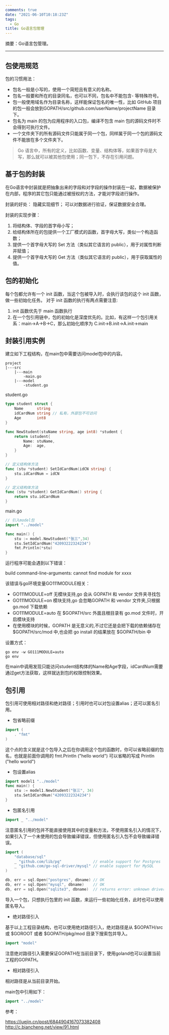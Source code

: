 ```yaml
---
comments: true
date: "2021-06-10T10:18:23Z"
tags: 
  - Go
title: Go语言包管理
---
```


摘要：Go语言包管理。

------

## 包使用规范

包的习惯用法：
* 包名一般是小写的，使用一个简短且有意义的名称。
* 包名一般要和所在的目录同名，也可以不同，包名中不能包含- 等特殊符号。
* 包一般使用域名作为目录名称，这样能保证包名的唯一性，比如 GitHub 项目的包一般会放到GOPATH/src/github.com/userName/projectName 目录下。
* 包名为 main 的包为应用程序的入口包，编译不包含 main 包的源码文件时不会得到可执行文件。
* 一个文件夹下的所有源码文件只能属于同一个包，同样属于同一个包的源码文件不能放在多个文件夹下。

> Go 语言中，所有的定义，比如函数、变量、结构体等，如果首字母是大写，那么就可以被其他包使用；同一包下，不存在引用问题。

## 基于包的封装
在Go语言中封装就是把抽象出来的字段和对字段的操作封装在一起，数据被保护在内部，程序的其它包只能通过被授权的方法，才能对字段进行操作。

封装的好处：
隐藏实现细节；
可以对数据进行验证，保证数据安全合理。

封装的实现步骤：
1. 将结构体、字段的首字母小写；
2. 给结构体所在的包提供一个工厂模式的函数，首字母大写，类似一个构造函数；
3. 提供一个首字母大写的 Set 方法（类似其它语言的 public），用于对属性判断并赋值；
4. 提供一个首字母大写的 Get 方法（类似其它语言的 public），用于获取属性的值。

## 包的初始化

每个包都允许有一个 init 函数，当这个包被导入时，会执行该包的这个 init 函数，做一些初始化任务。
对于 init 函数的执行有两点需要注意:
1. init 函数优先于 main 函数执行
2. 在一个包引用链中，包的初始化是深度优先的。比如，有这样一个包引用关系：main→A→B→C，那么初始化顺序为
C.init→B.init→A.init→main


## 封装引用实例

建立如下工程结构，在main包中需要访问model包中的内容。

```
project
|---src
    |---main
        -main.go
    |---model
        -student.go
```

student.go

``` go
type student struct {
    Name      string
    idCardNum string // 私有，外部包不可访问
    Age       int8
}

func NewStudent(stuName string, age int8) *student {
    return &student{
        Name: stuName,
        Age:  age,
    }
}

// 定义结构体方法
func (stu *student) SetIdCardNum(idCN string) {
    stu.idCardNum = idCN
}

// 定义结构体方法
func (stu *student) GetIdCardNum() string {
    return stu.idCardNum
}
```

main.go

``` go
// 引入model包
import "../model"

func main() {
    stu := model.NewStudent("张三",34)
    stu.SetIdCardNum("42093222324234")
    fmt.Println(*stu)
}
```

运行程序可能会遇到以下错误：

build command-line-arguments: cannot find module for xxxx

该错误与go环境变量GO111MODULE相关：
* GO111MODULE=off 无模块支持,go 会从 GOPATH 和 vendor 文件夹寻找包
* GO111MODULE=on 模块支持,go 会忽略GOPATH 和 vendor 文件夹,只根据 go.mod 下载依赖
* GO111MODULE=auto 在 $GOPATH/src 外面且根目录有 go.mod 文件时，开启模块支持
* 在使用模块的时候，GOPATH 是无意义的,不过它还是会把下载的依赖储存在 $GOPATH/src/mod 中,也会把 go install 的结果放在 $GOPATH/bin 中

设置方式：

``` 
go env -w GO111MODULE=auto
go env
```

在main中调用发现只能访问student结构体的Name和Age字段，idCardNum需要通过get方法获取，这样就达到包的权限控制效果。



## 包引用

包引用可使用相对路径和绝对路径；引用时也可以对包设置alias；还可以匿名引用。

* 包省略前缀

``` go
import (
    . "fmt"
)
```
这个点的含义就是这个包导入之后在你调用这个包的函数时，你可以省略前缀的包名，也就是前面你调用的 fmt.Println ("hello world") 可以省略的写成 Println ("hello world")


* 包设置alias

``` go
import model1 "../model"
func main() {
    stu := model1.NewStudent("张三", 34)
    stu.SetIdCardNum("42093222324234")
}
```

* 包匿名引用

``` go
import _ "../model"
```

注意匿名引用的包并不能直接使用其中的变量和方法，不使用匿名引入的情况下，如果引入了一个未使用的包会导致编译错误，但使用匿名引入包不会导致编译错误。

``` go
import (
    "database/sql"
    _ "github.com/lib/pq"              // enable support for Postgres
    _ "github.com/go-sql-driver/mysql" // enable support for MySQL
)

db, err = sql.Open("postgres", dbname) // OK
db, err = sql.Open("mysql", dbname)    // OK
db, err = sql.Open("sqlite3", dbname)  // returns error: unknown driver "sqlite3"
```


导入一个包，只想执行包里的 init 函数，来运行一些初始化任务，此时也可以使用匿名导入。

* 绝对路径引入

基于以上工程目录结构，也可以使用绝对路径引入，绝对路径是从 $GOPATH/src 或 $GOROOT 或者 $GOPATH/pkg/mod 目录下搜索包并导入。

```go
import "model"
```

注意绝对路径引入需要保证GOPATH在当前目录下，使用goland也可以设置当前工程的GOPATH。

* 相对路径引入

相对路径是从当前目录开始。

main包中引用如下：

``` go
import "../model"
```

参考：

<https://juejin.cn/post/6844904167073382408>
<http://c.biancheng.net/view/91.html>
